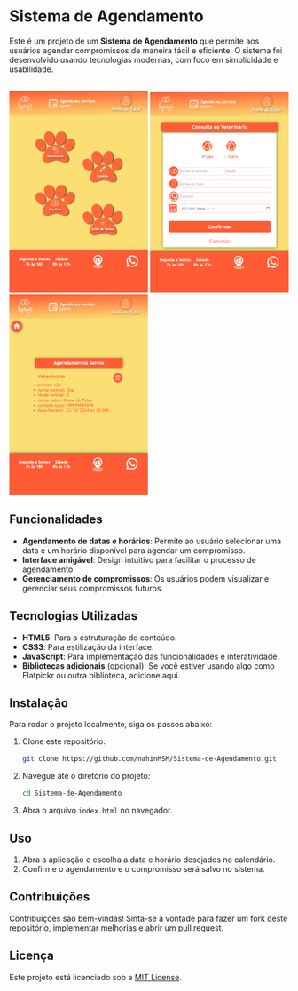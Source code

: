 # Sistema de Agendamento

Este é um projeto de um **Sistema de Agendamento** que permite aos usuários agendar compromissos de maneira fácil e eficiente. O sistema foi desenvolvido usando tecnologias modernas, com foco em simplicidade e usabilidade.

<br>
<img src="layout/home.png" alt="Texto alternativo" width="250"/>
<img src="layout/agendamento.png" alt="Texto alternativo" width="250"/>
<img src="layout/lista-agend.png" alt="Texto alternativo" width="250"/>

## Funcionalidades

- **Agendamento de datas e horários**: Permite ao usuário selecionar uma data e um horário disponível para agendar um compromisso.
- **Interface amigável**: Design intuitivo para facilitar o processo de agendamento.
- **Gerenciamento de compromissos**: Os usuários podem visualizar e gerenciar seus compromissos futuros.

## Tecnologias Utilizadas

- **HTML5**: Para a estruturação do conteúdo.
- **CSS3**: Para estilização da interface.
- **JavaScript**: Para implementação das funcionalidades e interatividade.
- **Bibliotecas adicionais** (opcional): Se você estiver usando algo como Flatpickr ou outra biblioteca, adicione aqui.

## Instalação

Para rodar o projeto localmente, siga os passos abaixo:

1. Clone este repositório:
   ```bash
   git clone https://github.com/nahinMSM/Sistema-de-Agendamento.git
   ```

2. Navegue até o diretório do projeto:
   ```bash
   cd Sistema-de-Agendamento
   ```

3. Abra o arquivo `index.html` no navegador.

## Uso

1. Abra a aplicação e escolha a data e horário desejados no calendário.
2. Confirme o agendamento e o compromisso será salvo no sistema.

## Contribuições

Contribuições são bem-vindas! Sinta-se à vontade para fazer um fork deste repositório, implementar melhorias e abrir um pull request.

## Licença

Este projeto está licenciado sob a [MIT License](LICENSE).